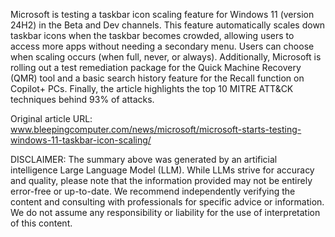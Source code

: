 Microsoft is testing a taskbar icon scaling feature for Windows 11 (version 24H2) in the Beta and Dev channels. This feature automatically scales down taskbar icons when the taskbar becomes crowded, allowing users to access more apps without needing a secondary menu. Users can choose when scaling occurs (when full, never, or always). Additionally, Microsoft is rolling out a test remediation package for the Quick Machine Recovery (QMR) tool and a basic search history feature for the Recall function on Copilot+ PCs. Finally, the article highlights the top 10 MITRE ATT&CK techniques behind 93% of attacks.

Original article URL: www.bleepingcomputer.com/news/microsoft/microsoft-starts-testing-windows-11-taskbar-icon-scaling/

DISCLAIMER: The summary above was generated by an artificial intelligence Large Language Model (LLM). While LLMs strive for accuracy and quality, please note that the information provided may not be entirely error-free or up-to-date. We recommend independently verifying the content and consulting with professionals for specific advice or information. We do not assume any responsibility or liability for the use of interpretation of this content.
